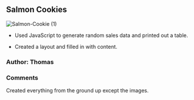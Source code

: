 ## Salmon Cookies
![Salmon-Cookie (1)](https://github.com/Rapib/cookie-stand/assets/120158188/1c2cb17c-f18d-44fd-baf1-5127aac3befb)

- Used JavaScript to generate random sales data and printed out a table.

- Created a layout and filled in with content.

### Author: Thomas

### Comments

Created everything from the ground up except the images.
